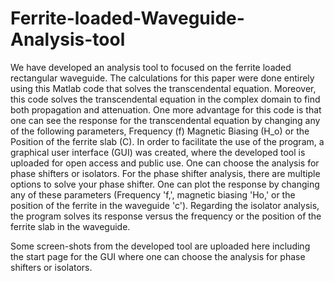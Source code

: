 # Ferrite-loaded-Waveguide-Analysis-tool
We have developed an analysis tool to focused on the ferrite loaded rectangular waveguide. The calculations for this paper were done entirely using this Matlab code that solves the transcendental equation. Moreover, this code solves the transcendental equation in the complex domain to find both propagation and attenuation. One more advantage for this code is that one can see the response for the transcendental equation by changing any of the following parameters, Frequency (f) Magnetic Biasing (H_o) or the Position of the ferrite slab (C). In order to facilitate the use of the program, a graphical user interface (GUI) was created, where the  developed tool is uploaded for open access and public use. One can choose the analysis for phase shifters or isolators. For the phase shifter analysis, there are multiple options to solve your phase shifter. One can plot the response by changing any of these parameters (Frequency 'f,', magnetic biasing 'Ho,' or the position of the ferrite in the waveguide 'c'). Regarding the isolator analysis, the program solves its response versus the frequency or the position of the ferrite slab in the waveguide.

Some screen-shots from the developed tool are uploaded here including the start page for the GUI where one can choose the analysis for phase shifters or isolators. 
